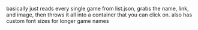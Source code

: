 basically just reads every single game from list.json, grabs the name, link, and image, then throws it all into a container that you can click on. also has custom font sizes for longer game names
